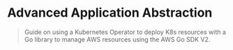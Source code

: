 # Advanced Application Abstraction

> Guide on using a Kubernetes Operator to deploy K8s resources with a Go library
> to manage AWS resources using the AWS Go SDK V2.
